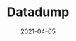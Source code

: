 ---
title: "Datadump"
date: 2021-04-05
draft: false
background:
  background_image: images/car-3330706_1920-pinlight.jpg
  background_attachment: fixed

---